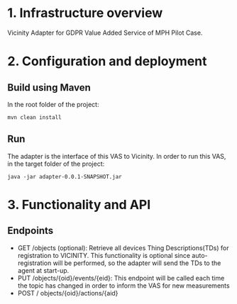 # 1. Infrastructure overview
Vicinity Adapter for GDPR Value Added Service of MPH Pilot Case.

# 2. Configuration and deployment
## Build using Maven

In the root folder of the project:

`mvn clean install`

## Run
The adapter is the interface of this VAS to Vicinity. In order to run this VAS, in the target folder of the project:

`java -jar adapter-0.0.1-SNAPSHOT.jar`

# 3. Functionality and API

## Endpoints
* GET /objects (optional): Retrieve all devices Thing Descriptions(TDs) for registration to VICINITY. This functionality is optional since auto-registration will be performed, so the adapter will send the TDs to the agent at start-up.
* PUT /objects/{oid}/events/{eid}: This endpoint will be called each time the topic has changed in order to inform the VAS for new measurements
* POST / objects/{oid}/actions/{aid}
